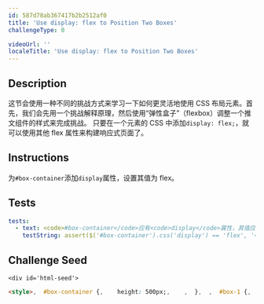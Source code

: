 ```yaml
---
id: 587d78ab367417b2b2512af0
title: 'Use display: flex to Position Two Boxes'
challengeType: 0

videoUrl: ''
localeTitle: 'Use display: flex to Position Two Boxes'
---
```


## Description
<section id='description'>
这节会使用一种不同的挑战方式来学习一下如何更灵活地使用 CSS 布局元素。首先，我们会先用一个挑战解释原理，然后使用“弹性盒子”（flexbox）调整一个推文组件的样式来完成挑战。
只要在一个元素的 CSS 中添加<code>display: flex;</code>，就可以使用其他 flex 属性来构建响应式页面了。
</section>

## Instructions
<section id='instructions'>
为<code>#box-container</code>添加<code>display</code>属性，设置其值为 flex。
</section>

## Tests
<section id='tests'>

```yml
tests:
  - text: <code>#box-container</code>应有<code>display</code>属性，其值应为 flex。
    testString: assert($('#box-container').css('display') == 'flex', '<code>#box-container</code>应有<code>display</code>属性，其值应为 flex。');

```

</section>

## Challenge Seed
<section id='challengeSeed'>

    <div id='html-seed'>
```html
<style>,  #box-container {,    height: 500px;,    ,  },  ,  #box-1 {,    background-color: dodgerblue;,    width: 50%;,    height: 50%;,    ,  },,  #box-2 {,    background-color: orangered;,    width: 50%;,    height: 50%;,    ,  },</style>,<div id="box-container">,  <div id="box-1"></div>,  <div id="box-2"></div>,</div>
```





</div>





</section>

              
